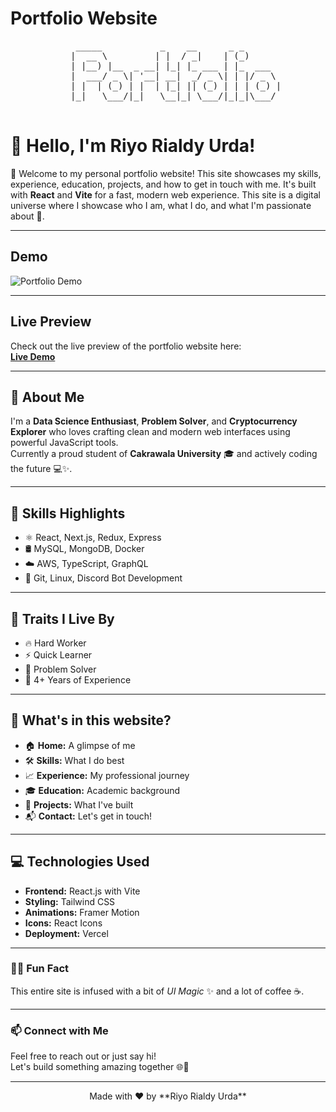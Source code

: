 # Portfolio Website
<div align="center">
  <pre>
    _____           _    __      _ _       
   |  __ \         | |  / _|    | (_)      
   | |__) |__  _ __| |_| |_ ___ | |_  ___  
   |  ___/ _ \| '__| __|  _/ _ \| | |/ _ \ 
   | |  | (_) | |  | |_| || (_) | | | (_) |
   |_|   \___/|_|   \__|_| \___/|_|_|\___/ 
  </pre>
</div>

# 👋 Hello, I'm Riyo Rialdy Urda!



🎉 Welcome to my personal portfolio website! This site showcases my skills, experience, education, projects, and how to get in touch with me. It's built with **React** and **Vite** for a fast, modern web experience. This site is a digital universe where I showcase who I am, what I do, and what I'm passionate about 🚀.

---

## Demo

![Portfolio Demo](https://i.postimg.cc/g0Qj24PM/web.jpg)

---

## Live Preview

Check out the live preview of the portfolio website here:  
[**Live Demo**](/)

---

## 🧠 About Me
I'm a **Data Science Enthusiast**, **Problem Solver**, and **Cryptocurrency Explorer** who loves crafting clean and modern web interfaces using powerful JavaScript tools.  
Currently a proud student of **Cakrawala University** 🎓 and actively coding the future 💻✨.

---

## 💼 Skills Highlights
- ⚛️ React, Next.js, Redux, Express
- 🛢 MySQL, MongoDB, Docker
- ☁️ AWS, TypeScript, GraphQL
- 🧰 Git, Linux, Discord Bot Development
  
---

## 🚀 Traits I Live By
- 🔥 Hard Worker
- ⚡ Quick Learner
- 🧩 Problem Solver
- 🧪 4+ Years of Experience

---

## 📂 What's in this website?
- 🏠 **Home:** A glimpse of me
- 🛠 **Skills:** What I do best
- 📈 **Experience:** My professional journey
- 🎓 **Education:** Academic background
- 🧪 **Projects:** What I've built
- 📬 **Contact:** Let's get in touch!

---

## 💻 Technologies Used
- **Frontend:** React.js with Vite
- **Styling:** Tailwind CSS
- **Animations:** Framer Motion
- **Icons:** React Icons
- **Deployment:** Vercel

---

### 🧙‍♂️ Fun Fact
This entire site is infused with a bit of *UI Magic* ✨ and a lot of coffee ☕.

---

### 📫 Connect with Me
Feel free to reach out or just say hi!  
Let's build something amazing together 🌐💬

---

<div align="center"> Made with ❤️ by **Riyo Rialdy Urda** </div>

